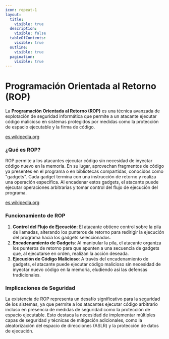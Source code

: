 ```yaml
---
icon: repeat-1
layout:
  title:
    visible: true
  description:
    visible: false
  tableOfContents:
    visible: true
  outline:
    visible: true
  pagination:
    visible: true
---
```


# Programación Orientada al Retorno (ROP)

La **Programación Orientada al Retorno (ROP)** es una técnica avanzada de explotación de seguridad informática que permite a un atacante ejecutar código malicioso en sistemas protegidos por medidas como la protección de espacio ejecutable y la firma de código.

[es.wikipedia.org](https://es.wikipedia.org/wiki/Programaci%C3%B3n_orientada_al_retorno?utm_source=chatgpt.com)

### ¿Qué es ROP?

ROP permite a los atacantes ejecutar código sin necesidad de inyectar código nuevo en la memoria. En su lugar, aprovechan fragmentos de código ya presentes en el programa o en bibliotecas compartidas, conocidos como "gadgets". Cada gadget termina con una instrucción de retorno y realiza una operación específica. Al encadenar estos gadgets, el atacante puede ejecutar operaciones arbitrarias y tomar control del flujo de ejecución del programa.

[es.wikipedia.org](https://es.wikipedia.org/wiki/Programaci%C3%B3n_orientada_al_retorno?utm_source=chatgpt.com)

### Funcionamiento de ROP

1. **Control del Flujo de Ejecución**: El atacante obtiene control sobre la pila de llamadas, alterando los punteros de retorno para redirigir la ejecución del programa hacia los gadgets seleccionados.
2. **Encadenamiento de Gadgets**: Al manipular la pila, el atacante organiza los punteros de retorno para que apunten a una secuencia de gadgets que, al ejecutarse en orden, realizan la acción deseada.
3. **Ejecución de Código Malicioso**: A través del encadenamiento de gadgets, el atacante puede ejecutar código malicioso sin necesidad de inyectar nuevo código en la memoria, eludiendo así las defensas tradicionales.

### Implicaciones de Seguridad

La existencia de ROP representa un desafío significativo para la seguridad de los sistemas, ya que permite a los atacantes ejecutar código arbitrario incluso en presencia de medidas de seguridad como la protección de espacio ejecutable. Esto destaca la necesidad de implementar múltiples capas de seguridad y técnicas de mitigación adicionales, como la aleatorización del espacio de direcciones (ASLR) y la protección de datos de ejecución.
